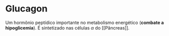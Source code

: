 # Glucagon
Um hormônio peptídico importante no metabolismo energético (**combate a hipoglicemia**). É sintetizado nas células $\alpha$ do [[Pâncreas]].